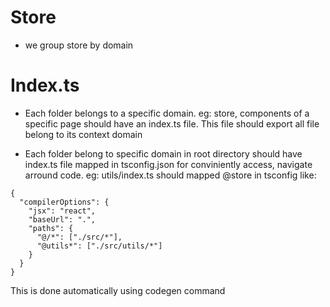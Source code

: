 # Store

- we group store by domain

# Index.ts

- Each folder belongs to a specific domain. eg: store, components of a specific page should have an index.ts file. This file should export all file belong to its context domain

- Each folder belong to specific domain in root directory should have index.ts file mapped in tsconfig.json for conviniently access, navigate arround code.
  eg: utils/index.ts should mapped @store in tsconfig like:

```
{
  "compilerOptions": {
    "jsx": "react",
    "baseUrl": ".",
    "paths": {
      "@/*": ["./src/*"],
      "@utils*": ["./src/utils/*"]
    }
  }
}
```

This is done automatically using codegen command
